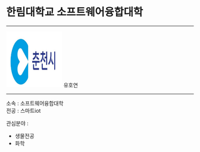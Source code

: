 # 한림대학교 소프트웨어융합대학
---
<img src=4.JPG height=150 width=150>
유호연

---

소속 : 소프트웨어융합대학   
전공 : 스마트iot

관심분야 :
* 생물전공
* 화학
